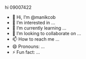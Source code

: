 hi
09007422
- 👋 Hi, I’m @manikcob
- 👀 I’m interested in ...
- 🌱 I’m currently learning ...
- 💞️ I’m looking to collaborate on ...
- 📫 How to reach me ...
- 😄 Pronouns: ...
- ⚡ Fun fact: ...

<!---
manikcob/manikcob is a ✨ special ✨ repository because its `README.md` (this file) appears on your GitHub profile.
You can click the Preview link to take a look at your changes.
--->
